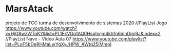 # MarsAtack
projeto de TCC turma de desenvolvimento de sistemas 2020
//PlayList Jogo
https://www.youtube.com/watch?v=HjG8wzWToKY&list=PL1EkVGo1AQ0Hsqhvjm4khfp6innDjpj9J&index=2
//PlayList Nave - Video Aula 07
https://www.youtube.com/playlist?list=PLoF5bDeRHMaLwYgXyJHPW_AWtq25iMmpI

